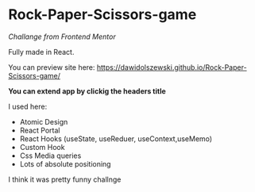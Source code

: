 # Rock-Paper-Scissors-game

*Challange from Frontend Mentor*

Fully made in React.

You can preview site here: https://dawidolszewski.github.io/Rock-Paper-Scissors-game/

**You can extend app by clickig the headers title**

I used here: 
* Atomic Design
* React Portal
* React Hooks (useState, useReduer, useContext,useMemo)
* Custom Hook
* Css Media queries
* Lots of absolute positioning

I think it was pretty funny challnge
